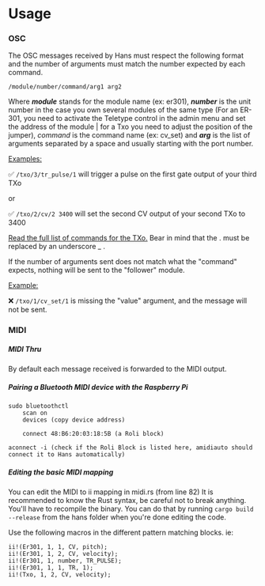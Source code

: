 # Usage


### OSC
The OSC messages received by Hans must respect the following format and the number of arguments must match the number expected by each command. 

 `/module/number/command/arg1 arg2 ` 

Where ***module*** stands for the module name (ex: er301), ***number*** is the unit number in the case you own several modules of the same type (For an ER-301, you need to activate the Teletype control in the admin menu and set the address of the module | for a Txo you need to adjust the position of the jumper), *command* is the command name (ex: cv_set) and ***arg*** is the list of arguments separated by a space and usually starting with the port number.

<u>Examples:</u>

✅ `/txo/3/tr_pulse/1` will trigger a pulse on the first gate output of your third TXo

or 

✅ `/txo/2/cv/2 3400` will set the second CV output of your second TXo to 3400



[Read the full list of commands for the TXo.](https://github.com/bpcmusic/telex/blob/master/commands.md) Bear in mind that the . must be replaced by an underscore _ . 

If the number of arguments sent does not match what the "command" expects, nothing will be sent to the "follower" module. 

<u>Example:</u>

❌ `/txo/1/cv_set/1` is missing the "value" argument, and the message will not be sent. 


### MIDI

##### MIDI Thru

By default each message received is forwarded to the MIDI output.

##### Pairing a Bluetooth MIDI device with the Raspberry Pi

    sudo bluetoothctl
        scan on 
        devices (copy device address)

        connect 48:B6:20:03:18:5B (a Roli block)

    aconnect -i (check if the Roli Block is listed here, amidiauto should connect it to Hans automatically)

##### Editing the basic MIDI mapping 
You can edit the MIDI to ii mapping in midi.rs (from line 82) It is recommended to know the Rust syntax, be careful not to break anything. You'll have to recompile the binary. You can do that by running `cargo build --release` from the hans folder when you're done editing the code.

Use the following macros in the different pattern matching blocks. ie:

    ii!(Er301, 1, 1, CV, pitch);
    ii!(Er301, 1, 2, CV, velocity);  
    ii!(Er301, 1, number, TR_PULSE);
    ii!(Er301, 1, 1, TR, 1);
    ii!(Txo, 1, 2, CV, velocity);  